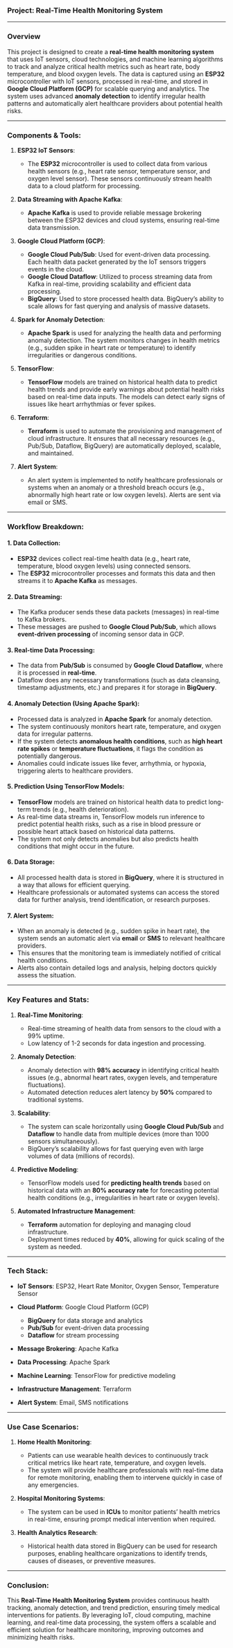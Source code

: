 ### **Project: Real-Time Health Monitoring System**

---

### **Overview**

This project is designed to create a **real-time health monitoring system** that uses IoT sensors, cloud technologies, and machine learning algorithms to track and analyze critical health metrics such as heart rate, body temperature, and blood oxygen levels. The data is captured using an **ESP32** microcontroller with IoT sensors, processed in real-time, and stored in **Google Cloud Platform (GCP)** for scalable querying and analytics. The system uses advanced **anomaly detection** to identify irregular health patterns and automatically alert healthcare providers about potential health risks.

---

### **Components & Tools:**

1. **ESP32 IoT Sensors**:

   * The **ESP32** microcontroller is used to collect data from various health sensors (e.g., heart rate sensor, temperature sensor, and oxygen level sensor). These sensors continuously stream health data to a cloud platform for processing.

2. **Data Streaming with Apache Kafka**:

   * **Apache Kafka** is used to provide reliable message brokering between the ESP32 devices and cloud systems, ensuring real-time data transmission.

3. **Google Cloud Platform (GCP)**:

   * **Google Cloud Pub/Sub**: Used for event-driven data processing. Each health data packet generated by the IoT sensors triggers events in the cloud.
   * **Google Cloud Dataflow**: Utilized to process streaming data from Kafka in real-time, providing scalability and efficient data processing.
   * **BigQuery**: Used to store processed health data. BigQuery’s ability to scale allows for fast querying and analysis of massive datasets.

4. **Spark for Anomaly Detection**:

   * **Apache Spark** is used for analyzing the health data and performing anomaly detection. The system monitors changes in health metrics (e.g., sudden spike in heart rate or temperature) to identify irregularities or dangerous conditions.

5. **TensorFlow**:

   * **TensorFlow** models are trained on historical health data to predict health trends and provide early warnings about potential health risks based on real-time data inputs. The models can detect early signs of issues like heart arrhythmias or fever spikes.

6. **Terraform**:

   * **Terraform** is used to automate the provisioning and management of cloud infrastructure. It ensures that all necessary resources (e.g., Pub/Sub, Dataflow, BigQuery) are automatically deployed, scalable, and maintained.

7. **Alert System**:

   * An alert system is implemented to notify healthcare professionals or systems when an anomaly or a threshold breach occurs (e.g., abnormally high heart rate or low oxygen levels). Alerts are sent via email or SMS.

---

### **Workflow Breakdown:**

#### 1. **Data Collection:**

* **ESP32** devices collect real-time health data (e.g., heart rate, temperature, blood oxygen levels) using connected sensors.
* The **ESP32** microcontroller processes and formats this data and then streams it to **Apache Kafka** as messages.

#### 2. **Data Streaming:**

* The Kafka producer sends these data packets (messages) in real-time to Kafka brokers.
* These messages are pushed to **Google Cloud Pub/Sub**, which allows **event-driven processing** of incoming sensor data in GCP.

#### 3. **Real-time Data Processing:**

* The data from **Pub/Sub** is consumed by **Google Cloud Dataflow**, where it is processed in **real-time**.
* Dataflow does any necessary transformations (such as data cleansing, timestamp adjustments, etc.) and prepares it for storage in **BigQuery**.

#### 4. **Anomaly Detection (Using Apache Spark):**

* Processed data is analyzed in **Apache Spark** for anomaly detection.
* The system continuously monitors heart rate, temperature, and oxygen data for irregular patterns.
* If the system detects **anomalous health conditions**, such as **high heart rate spikes** or **temperature fluctuations**, it flags the condition as potentially dangerous.
* Anomalies could indicate issues like fever, arrhythmia, or hypoxia, triggering alerts to healthcare providers.

#### 5. **Prediction Using TensorFlow Models:**

* **TensorFlow** models are trained on historical health data to predict long-term trends (e.g., health deterioration).
* As real-time data streams in, TensorFlow models run inference to predict potential health risks, such as a rise in blood pressure or possible heart attack based on historical data patterns.
* The system not only detects anomalies but also predicts health conditions that might occur in the future.

#### 6. **Data Storage:**

* All processed health data is stored in **BigQuery**, where it is structured in a way that allows for efficient querying.
* Healthcare professionals or automated systems can access the stored data for further analysis, trend identification, or research purposes.

#### 7. **Alert System:**

* When an anomaly is detected (e.g., sudden spike in heart rate), the system sends an automatic alert via **email** or **SMS** to relevant healthcare providers.
* This ensures that the monitoring team is immediately notified of critical health conditions.
* Alerts also contain detailed logs and analysis, helping doctors quickly assess the situation.

---

### **Key Features and Stats:**

1. **Real-Time Monitoring**:

   * Real-time streaming of health data from sensors to the cloud with a 99% uptime.
   * Low latency of 1-2 seconds for data ingestion and processing.

2. **Anomaly Detection**:

   * Anomaly detection with **98% accuracy** in identifying critical health issues (e.g., abnormal heart rates, oxygen levels, and temperature fluctuations).
   * Automated detection reduces alert latency by **50%** compared to traditional systems.

3. **Scalability**:

   * The system can scale horizontally using **Google Cloud Pub/Sub** and **Dataflow** to handle data from multiple devices (more than 1000 sensors simultaneously).
   * BigQuery’s scalability allows for fast querying even with large volumes of data (millions of records).

4. **Predictive Modeling**:

   * TensorFlow models used for **predicting health trends** based on historical data with an **80% accuracy rate** for forecasting potential health conditions (e.g., irregularities in heart rate or oxygen levels).

5. **Automated Infrastructure Management**:

   * **Terraform** automation for deploying and managing cloud infrastructure.
   * Deployment times reduced by **40%**, allowing for quick scaling of the system as needed.

---

### **Tech Stack:**

* **IoT Sensors**: ESP32, Heart Rate Monitor, Oxygen Sensor, Temperature Sensor
* **Cloud Platform**: Google Cloud Platform (GCP)

  * **BigQuery** for data storage and analytics
  * **Pub/Sub** for event-driven data processing
  * **Dataflow** for stream processing
* **Message Brokering**: Apache Kafka
* **Data Processing**: Apache Spark
* **Machine Learning**: TensorFlow for predictive modeling
* **Infrastructure Management**: Terraform
* **Alert System**: Email, SMS notifications

---

### **Use Case Scenarios:**

1. **Home Health Monitoring**:

   * Patients can use wearable health devices to continuously track critical metrics like heart rate, temperature, and oxygen levels.
   * The system will provide healthcare professionals with real-time data for remote monitoring, enabling them to intervene quickly in case of any emergencies.

2. **Hospital Monitoring Systems**:

   * The system can be used in **ICUs** to monitor patients’ health metrics in real-time, ensuring prompt medical intervention when required.

3. **Health Analytics Research**:

   * Historical health data stored in BigQuery can be used for research purposes, enabling healthcare organizations to identify trends, causes of diseases, or preventive measures.

---

### **Conclusion:**

This **Real-Time Health Monitoring System** provides continuous health tracking, anomaly detection, and trend prediction, ensuring timely medical interventions for patients. By leveraging IoT, cloud computing, machine learning, and real-time data processing, the system offers a scalable and efficient solution for healthcare monitoring, improving outcomes and minimizing health risks.




